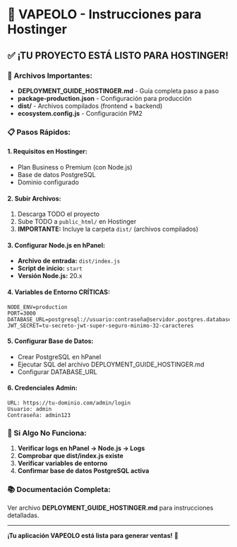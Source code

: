 # 🚀 VAPEOLO - Instrucciones para Hostinger

## ✅ ¡TU PROYECTO ESTÁ LISTO PARA HOSTINGER!

### 📁 Archivos Importantes:
- **DEPLOYMENT_GUIDE_HOSTINGER.md** - Guía completa paso a paso
- **package-production.json** - Configuración para producción  
- **dist/** - Archivos compilados (frontend + backend)
- **ecosystem.config.js** - Configuración PM2

### 📋 Pasos Rápidos:

#### 1. **Requisitos en Hostinger:**
- Plan Business o Premium (con Node.js)
- Base de datos PostgreSQL
- Dominio configurado

#### 2. **Subir Archivos:**
1. Descarga TODO el proyecto
2. Sube TODO a `public_html/` en Hostinger
3. **IMPORTANTE:** Incluye la carpeta `dist/` (archivos compilados)

#### 3. **Configurar Node.js en hPanel:**
- **Archivo de entrada:** `dist/index.js`
- **Script de inicio:** `start`
- **Versión Node.js:** 20.x

#### 4. **Variables de Entorno CRÍTICAS:**
```
NODE_ENV=production
PORT=3000
DATABASE_URL=postgresql://usuario:contraseña@servidor.postgres.database.hostinger.com:5432/basedatos
JWT_SECRET=tu-secreto-jwt-super-seguro-minimo-32-caracteres
```

#### 5. **Configurar Base de Datos:**
- Crear PostgreSQL en hPanel
- Ejecutar SQL del archivo DEPLOYMENT_GUIDE_HOSTINGER.md
- Configurar DATABASE_URL

#### 6. **Credenciales Admin:**
```
URL: https://tu-dominio.com/admin/login
Usuario: admin
Contraseña: admin123
```

### 🔧 Si Algo No Funciona:

1. **Verificar logs en hPanel → Node.js → Logs**
2. **Comprobar que dist/index.js existe**
3. **Verificar variables de entorno**
4. **Confirmar base de datos PostgreSQL activa**

### 📚 Documentación Completa:
Ver archivo **DEPLOYMENT_GUIDE_HOSTINGER.md** para instrucciones detalladas.

---
**¡Tu aplicación VAPEOLO está lista para generar ventas!** 🌟
